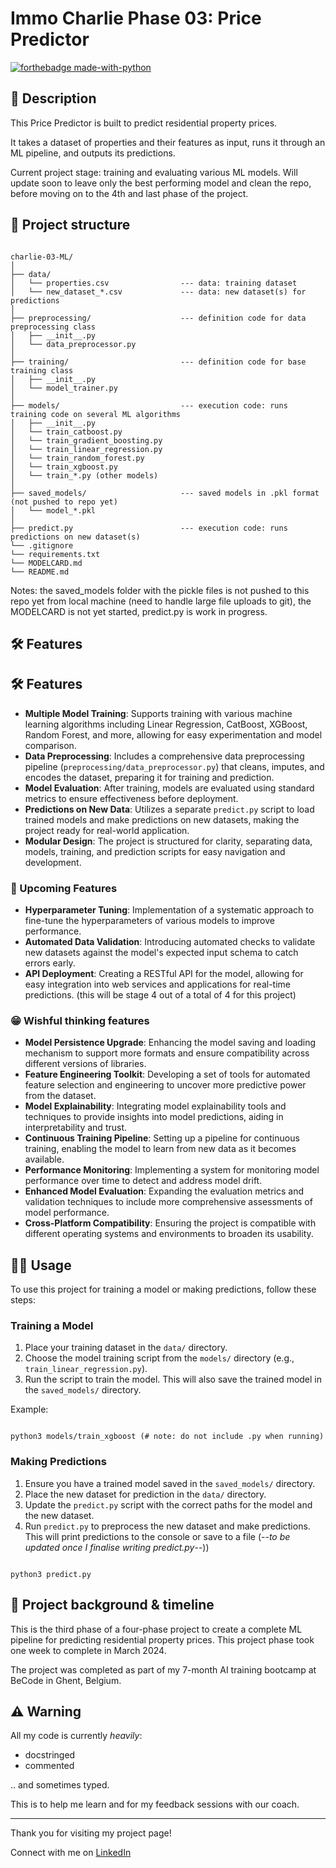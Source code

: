 # Immo Charlie Phase 03: Price Predictor

[![forthebadge made-with-python](https://ForTheBadge.com/images/badges/made-with-python.svg)](https://www.python.org/)

## 📖 Description

This Price Predictor is built to predict residential property prices.

It takes a dataset of properties and their features as input, runs it through an ML pipeline, and outputs its predictions.

Current project stage: training and evaluating various ML models. Will update soon to leave only the best performing model and clean the repo, before moving on to the 4th and last phase of the project.


## 🧬 Project structure

```

charlie-03-ML/
│
├── data/
│   └── properties.csv                --- data: training dataset
│   └── new_dataset_*.csv             --- data: new dataset(s) for predictions
│
├── preprocessing/                    --- definition code for data preprocessing class
│   ├── __init__.py
│   └── data_preprocessor.py
│
├── training/                         --- definition code for base training class
│   ├── __init__.py
│   └── model_trainer.py
│
├── models/                           --- execution code: runs training code on several ML algorithms
│   ├── __init__.py
│   └── train_catboost.py
│   └── train_gradient_boosting.py
│   └── train_linear_regression.py
│   └── train_random_forest.py
│   └── train_xgboost.py
│   └── train_*.py (other models)
│
├── saved_models/                     --- saved models in .pkl format (not pushed to repo yet)
│   └── model_*.pkl
│
├── predict.py                        --- execution code: runs predictions on new dataset(s)
└── .gitignore
└── requirements.txt
└── MODELCARD.md
└── README.md
```


Notes: the saved_models folder with the pickle files is not pushed to this repo yet from local machine (need to handle large file uploads to git), the MODELCARD is not yet started, predict.py is work in progress.


## 🛠️ Features

## 🛠️ Features

- **Multiple Model Training**: Supports training with various machine learning algorithms including Linear Regression, CatBoost, XGBoost, Random Forest, and more, allowing for easy experimentation and model comparison.
- **Data Preprocessing**: Includes a comprehensive data preprocessing pipeline (`preprocessing/data_preprocessor.py`) that cleans, imputes, and encodes the dataset, preparing it for training and prediction.
- **Model Evaluation**: After training, models are evaluated using standard metrics to ensure effectiveness before deployment.
- **Predictions on New Data**: Utilizes a separate `predict.py` script to load trained models and make predictions on new datasets, making the project ready for real-world application.
- **Modular Design**: The project is structured for clarity, separating data, models, training, and prediction scripts for easy navigation and development.

### 🚀 Upcoming Features

- **Hyperparameter Tuning**: Implementation of a systematic approach to fine-tune the hyperparameters of various models to improve performance.
- **Automated Data Validation**: Introducing automated checks to validate new datasets against the model's expected input schema to catch errors early.
- **API Deployment**: Creating a RESTful API for the model, allowing for easy integration into web services and applications for real-time predictions. (this will be stage 4 out of a total of 4 for this project)



### 😁 Wishful thinking features

- **Model Persistence Upgrade**: Enhancing the model saving and loading mechanism to support more formats and ensure compatibility across different versions of libraries.
- **Feature Engineering Toolkit**: Developing a set of tools for automated feature selection and engineering to uncover more predictive power from the dataset.
- **Model Explainability**: Integrating model explainability tools and techniques to provide insights into model predictions, aiding in interpretability and trust.
- **Continuous Training Pipeline**: Setting up a pipeline for continuous training, enabling the model to learn from new data as it becomes available.
- **Performance Monitoring**: Implementing a system for monitoring model performance over time to detect and address model drift.
- **Enhanced Model Evaluation**: Expanding the evaluation metrics and validation techniques to include more comprehensive assessments of model performance.
- **Cross-Platform Compatibility**: Ensuring the project is compatible with different operating systems and environments to broaden its usability.


## 👩‍💻 Usage

To use this project for training a model or making predictions, follow these steps:

### Training a Model

1. Place your training dataset in the `data/` directory.
2. Choose the model training script from the `models/` directory (e.g., `train_linear_regression.py`).
3. Run the script to train the model. This will also save the trained model in the `saved_models/` directory.

Example:

```

python3 models/train_xgboost (# note: do not include .py when running)

```


### Making Predictions

1. Ensure you have a trained model saved in the `saved_models/` directory.
2. Place the new dataset for prediction in the `data/` directory.
3. Update the `predict.py` script with the correct paths for the model and the new dataset.
4. Run `predict.py` to preprocess the new dataset and make predictions. This will print predictions to the console or save to a file (--_to be updated once I finalise writing predict.py_--))


```

python3 predict.py

```


## 📂 Project background & timeline

This is the third phase of a four-phase project to create a complete ML pipeline for predicting residential property prices. This project phase took one week to complete in March 2024.

The project was completed as part of my 7-month AI training bootcamp at BeCode in Ghent, Belgium.


## ⚠️ Warning

All my code is currently *heavily*:

- docstringed
- commented

.. and sometimes typed.

This is to help me learn and for my feedback sessions with our coach.

---

Thank you for visiting my project page!

Connect with me on [LinkedIn](https://www.linkedin.com/in/mirunasuru/)
